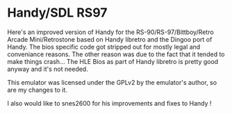 Handy/SDL RS97
===============

Here's an improved version of Handy for the RS-90/RS-97/Bittboy/Retro Arcade Mini/Retrostone based on Handy libretro and the Dingoo port of Handy.
The bios specific code got stripped out for mostly legal and conveniance reasons.
The other reason was due to the fact that it tended to make things crash...
The HLE Bios as part of Handy libretro is pretty good anyway and it's not needed.

This emulator was licensed under the GPLv2 by the emulator's author, so are my changes to it.

I also would like to snes2600 for his improvements and fixes to Handy !
